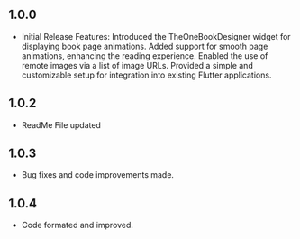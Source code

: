 ## 1.0.0

* Initial Release
  Features:
  Introduced the TheOneBookDesigner widget for displaying book page animations.
  Added support for smooth page animations, enhancing the reading experience.
  Enabled the use of remote images via a list of image URLs.
  Provided a simple and customizable setup for integration into existing Flutter applications.


## 1.0.2

* ReadMe File updated

## 1.0.3

* Bug fixes and code improvements made.

## 1.0.4

* Code formated and improved.
